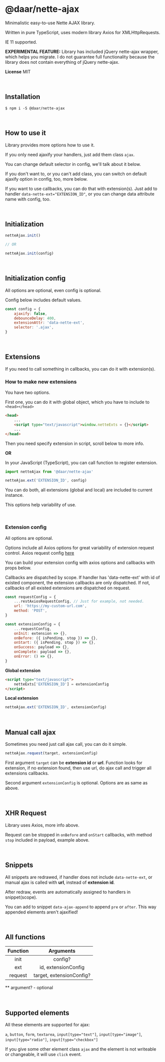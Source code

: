 # **@daar/nette-ajax**
Minimalistic easy-to-use Nette AJAX library.

Written in pure TypeScript, uses modern library Axios for XMLHttpRequests.

IE 11 supported.

**EXPERIMENTAL FEATURE:**  Library has included jQuery nette-ajax wrapper, which helps you migrate. I do not guarantee full functionality because the library does not contain everything of jQuery nette-ajax.

**License**
MIT


&nbsp;
## **Installation**

```
$ npm i -S @daar/nette-ajax
```

&nbsp;
## **How to use it**
Library provides more options how to use it.

If you only need ajaxify your handlers, just add them class `ajax`.

You can change default selector in config, we'll talk about it below.

If you don't want to, or you can't add class, you can switch on default ajaxify option in config, too, more below.

If you want to use callbacks, you can do that with extension(s). Just add to handler `data-nette-ext="EXTENSION_ID"`, or you can change data attribute name with config, too.

&nbsp;
## **Initialization**
```javascript
netteAjax.init()

// OR

netteAjax.init(config)
```

&nbsp;
## **Initialization config**
All options are optional, even config is optional.

Config below includes default values.
```javascript
const config = {
    ajaxify: false,
    debounceDelay: 400,
    extensionAttr: 'data-nette-ext',
    selector: '.ajax',
}
```

&nbsp;
## **Extensions**
If you need to call something in callbacks, you can do it with extension(s).

### How to make new extensions
You have two options.

First one, you can do it with global object, which you have to include to `<head></head>`
```html
<head>
    ...
    <script type="text/javascript">window.netteExts = {}</script>
    ...
</head>
```
Then you need specify extension in script, scroll below to more info.

**OR**

In your JavaScript (TypeScript), you can call function to register extension.
```javascript
import netteAjax from '@daar/nette-ajax'

netteAjax.ext('EXTENSION_ID', config)
```

You can do both, all extensions (global and local) are included to current instance.

This options help variability of use.

&nbsp;
### Extension config
All options are optional.

Options include all Axios options for great variability of extension request control. Axios request config [here](https://github.com/axios/axios)

You can build your extension config with axios options and callbacks with props below.

Callbacks are dispatched by scope. If handler has 'data-nette-ext' with id of existed component, the extension callbacks are only dispatched. If not, callbacks of all existed extensions are dispatched on request.
```javascript
const requestConfig = {
    ...restAxiosRequestConfig, // Just for example, not needed.
    url: 'https://my-custom-url.com',
    method: 'POST',
}

const extensionConfig = {
    ...requestConfig,
    onInit: extension => {},
    onBefore: ({ isPending, stop }) => {},
    onStart: ({ isPending, stop }) => {},
    onSuccess: payload => {},
    onComplete: payload => {},
    onError: () => {},
}
```

**Global extension**
```html
<script type="text/javascript">
    netteExts['EXTENSION_ID'] = extensionConfig
</script>
```

**Local extension**
```javascript
netteAjax.ext('EXTENSION_ID', extensionConfig)
```

&nbsp;
## **Manual call ajax**
Sometimes you need just call ajax call, you can do it simple.
```javascript
netteAjax.request(target, extensionConfig)
```
First argument `target` can be **extension id** or **url**. Function looks for extension, if no extension found, then use url, do ajax call and trigger all extensions callbacks.

Second argument `extensionConfig` is optional. Options are as same as above.

&nbsp;
## **XHR Request**
Library uses Axios, more info above.

Request can be stopped in `onBefore` and `onStart` callbacks, with method `stop` included in payload, example above.

&nbsp;
## **Snippets**
All snippets are redrawed, if handler does not include `data-nette-ext`, or manual ajax is called with **url**, instead of **extension id**.

After redraw, events are automatically assigned to handlers in snippet(scope). 

You can add to snippet `data-ajax-append` to append `pre` or `after`. This way appended elements aren't ajaxified!

&nbsp;
## **All functions**
| Function |        Arguments        |
|:--------:|:-----------------------:|
| init     | config?                  |
| ext      | id, extensionConfig     |
| request  | target, extensionConfig? |

** argument? - optional

&nbsp;
## **Supported elements**
All these elements are supported for ajax:

`a`, `button`, `form`, `textarea`, `input[type="text"]`, `input[type="image"]`, `input[type="radio"]`, `input[type="checkbox"]`

If you give some other element class `ajax` and the element is not writeable or changeable, it will use `click` event.
